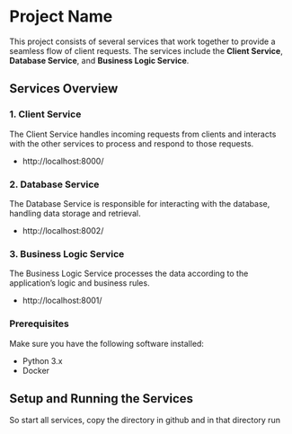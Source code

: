 # Project Name

This project consists of several services that work together to provide a seamless flow of client requests. The services include the **Client Service**, **Database Service**, and **Business Logic Service**.

## Services Overview

### 1. **Client Service**
The Client Service handles incoming requests from clients and interacts with the other services to process and respond to those requests.
- http://localhost:8000/

### 2. **Database Service**
The Database Service is responsible for interacting with the database, handling data storage and retrieval.
- http://localhost:8002/

### 3. **Business Logic Service**
The Business Logic Service processes the data according to the application’s logic and business rules.
- http://localhost:8001/

### Prerequisites
Make sure you have the following software installed:
- Python 3.x
- Docker


## Setup and Running the Services
So start all services, copy the directory in github and in that directory run
```bash docker compose up



